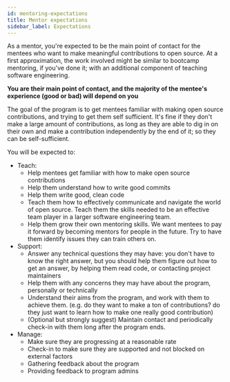 ```yaml
---
id: mentoring-expectations
title: Mentor expectations
sidebar_label: Expectations
---
```


As a mentor, you're expected to be the main point of contact for the mentees who want to make meaningful contributions to open source. At a first approximation, the work involved might be similar to bootcamp mentoring, if you've done it; with an additional component of teaching software engineering.

**You are their main point of contact, and the majority of the mentee's experience (good or bad) will depend on you**

The goal of the program is to get mentees familiar with making open source contributions, and trying to get them self sufficient. It's fine if they don't make a large amount of contributions, as long as they are able to dig in on their own and make a contribution independently by the end of it; so they can be self-sufficient. 

You will be expected to:

* Teach:
    * Help mentees get familiar with how to make open source contributions
    * Help them understand how to write good commits
    * Help them write good, clean code
    * Teach them how to effectively communicate and navigate the world of open source. Teach them the skills needed to be an effective team player in a larger software engineering team.
    * Help them grow their own mentoring skills. We want mentees to pay it forward by becoming mentors for people in the future. Try to have them identify issues they can train others on.
* Support:
    * Answer any technical questions they may have: you don't have to know the right answer, but you should help them figure out how to get an answer, by helping them read code, or contacting project maintainers
    * Help them with any concerns they may have about the program, personally or technically
    * Understand their aims from the program, and work with them to achieve them. (e.g. do they want to make a ton of contributions? do they just want to learn how to make one really good contribution)
    * (Optional but strongly suggest) Maintain contact and periodically check-in with them long after the program ends.
* Manage:
    * Make sure they are progressing at a reasonable rate
    * Check-in to make sure they are supported and not blocked on external factors
    * Gathering feedback about the program
    * Providing feedback to program admins

